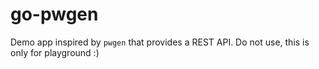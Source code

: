 # go-pwgen
Demo app inspired by `pwgen` that provides a REST API. Do not use, this is only for playground :)
